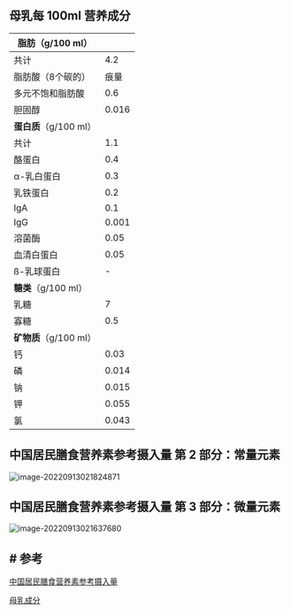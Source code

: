 ## 母乳每 100ml 营养成分

| **脂肪**（g/100 ml）   |       |
| ---------------------- | ----- |
| 共计                   | 4.2   |
| 脂肪酸（8个碳的）      | 痕量  |
| 多元不饱和脂肪酸       | 0.6   |
| 胆固醇                 | 0.016 |
| **蛋白质**（g/100 ml） |       |
| 共计                   | 1.1   |
| 酪蛋白                 | 0.4   |
| α-乳白蛋白             | 0.3   |
| 乳铁蛋白               | 0.2   |
| IgA                    | 0.1   |
| IgG                    | 0.001 |
| 溶菌酶                 | 0.05  |
| 血清白蛋白             | 0.05  |
| ß-乳球蛋白             | -     |
| **糖类**（g/100 ml）   |       |
| 乳糖                   | 7     |
| 寡糖                   | 0.5   |
| **矿物质**（g/100 ml） |       |
| 钙                     | 0.03  |
| 磷                     | 0.014 |
| 钠                     | 0.015 |
| 钾                     | 0.055 |
| 氯                     | 0.043 |



## 中国居民膳食营养素参考摄入量 第 2 部分：常量元素

![image-20220913021824871](https://md4zk.oss-cn-beijing.aliyuncs.com/uPic/image-20220913021824871.png)

## 中国居民膳食营养素参考摄入量 第 3 部分：微量元素 

![image-20220913021637680](https://md4zk.oss-cn-beijing.aliyuncs.com/uPic/image-20220913021637680.png)

## # 参考

[中国居民膳食营养素参考摄入量](../../3.资料/中国居民膳食营养素参考摄入量) 

[母乳成分](https://zh.m.wikipedia.org/zh-hans/%E6%AF%8D%E4%B9%B3)

